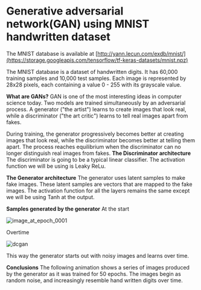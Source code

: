 # Generative adversarial network(GAN) using MNIST handwritten dataset
The MNIST database is available at [http://yann.lecun.com/exdb/mnist/](https://storage.googleapis.com/tensorflow/tf-keras-datasets/mnist.npz)

The MNIST database is a dataset of handwritten digits. It has 60,000 training samples and 10,000 test samples. Each image is represented by 28x28 pixels, each containing a value 0 - 255 with its grayscale value.

**What are GANs?**
GAN is one of the most interesting ideas in computer science today. Two models are trained simultaneously by an adversarial process. A generator ("the artist") learns to create images that look real, while a discriminator ("the art critic") learns to tell real images apart from fakes.

During training, the generator progressively becomes better at creating images that look real, while the discriminator becomes better at telling them apart. The process reaches equilibrium when the discriminator can no longer distinguish real images from fakes.
**The Discriminator architecture**
The discriminator is going to be a typical linear classifier.
The activation function we will be using is Leaky ReLu.

**The Generator architecture**
The generator uses latent samples to make fake images. These latent samples are vectors that are mapped to the fake images.
The activation function for all the layers remains the same except we will be using Tanh at the output.

**Samples generated by the generator**
At the start

![image_at_epoch_0001](https://github.com/abulzunayed/Machine-learning/assets/122612945/69967c5e-cc4a-4499-ab76-b79a99fe47ab)

Overtime

![dcgan](https://github.com/abulzunayed/Machine-learning/assets/122612945/f279bdb4-ce95-47a0-add7-7491f4d8e25a)

This way the generator starts out with noisy images and learns over time.

**Conclusions**
The following animation shows a series of images produced by the generator as it was trained for 50 epochs. The images begin as random noise, and increasingly resemble hand written digits over time.
